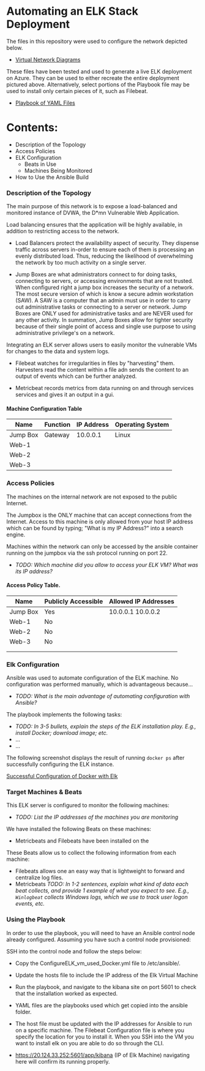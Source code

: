 # Automating an ELK Stack Deployment

The files in this repository were used to configure the network depicted below.

 - [Virtual Network Diagrams](https://github.com/BayouBeast/ELK-Stack-Azure-Project/tree/main/Network)

These files have been tested and used to generate a live ELK deployment on Azure. They can be used to either recreate the entire deployment pictured above. Alternatively, select portions of the Playbook file may be used to install only certain pieces of it, such as Filebeat.

  - [Playbook of YAML Files](https://github.com/BayouBeast/ELK-Stack-Azure-Project/tree/main/Playbook)

# Contents:
- Description of the Topology
- Access Policies
- ELK Configuration
  - Beats in Use
  - Machines Being Monitored
- How to Use the Ansible Build


### Description of the Topology

The main purpose of this network is to expose a load-balanced and monitored instance of DVWA, the D*mn Vulnerable Web Application.

Load balancing ensures that the application will be highly available, in addition to restricting access to the network.
- Load Balancers protect the availability aspect of security. They dispense traffic across servers in-order to ensure each of them is processing an evenly distributed load. Thus, reducing the likelihood of overwhelming the network by too much activity on a single server.

-  Jump Boxes are what administrators connect to for doing tasks, connecting to servers, or accessing environments that are not trusted. When configured right a jump box increases the security of a network. The most secure  version of which is know a secure admin workstation (SAW). A SAW is a computer that an admin must use in order to carry out administrative tasks or connecting to a server or network. Jump Boxes are ONLY used for administrative tasks and are NEVER used for any other activity. In summation, Jump Boxes allow for tighter security because of their single point of access and single use purpose to using administrative privilege's on a network.

Integrating an ELK server allows users to easily monitor the vulnerable VMs for changes to the data and system logs.
- Filebeat watches for irregularities in files by "harvesting" them. Harvesters read the content within a file adn sends the content to an output of events which can be further analyzed.

- Metricbeat records metrics from data running on and through services services and gives it an output in a gui.

#### Machine Configuration Table

| Name     | Function | IP Address | Operating System |
|----------|----------|------------|------------------|
| Jump Box | Gateway  | 10.0.0.1   | Linux            |
| Web-1    |          |            |                  |
| Web-2    |          |            |                  |
| Web-3    |          |            |                  |


### Access Policies

The machines on the internal network are not exposed to the public Internet.

The Jumpbox is the ONLY machine that can accept connections from the Internet. Access to this machine is only allowed from your host IP address which can be found by typing; "What is my IP Address?" into a search engine.

Machines within the network can only be accessed by the ansible container running on the jumpbox via the ssh protocol running on port 22.
- _TODO: Which machine did you allow to access your ELK VM? What was its IP address?_

#### Access Policy Table.

| Name     | Publicly Accessible | Allowed IP Addresses |
|----------|---------------------|----------------------|
| Jump Box | Yes                 | 10.0.0.1 10.0.0.2    |
| Web-1    | No                  |                      |
| Web-2    | No                  |                      |
| Web-3    | No                  |                      |
|          |                     |                      |
|          |                     |                      |

### Elk Configuration

Ansible was used to automate configuration of the ELK machine. No configuration was performed manually, which is advantageous because...
- _TODO: What is the main advantage of automating configuration with Ansible?_

The playbook implements the following tasks:
- _TODO: In 3-5 bullets, explain the steps of the ELK installation play. E.g., install Docker; download image; etc._
- ...
- ...

The following screenshot displays the result of running `docker ps` after successfully configuring the ELK instance.

[Successful Configuration of Docker with Elk](https://github.com/BayouBeast/ELK-Stack-Azure-Project/blob/main/Screenshots/elk_deployment.PNG)

### Target Machines & Beats
This ELK server is configured to monitor the following machines:
- _TODO: List the IP addresses of the machines you are monitoring_

We have installed the following Beats on these machines:
- Metricbeats and Filebeats have been installed on the 

These Beats allow us to collect the following information from each machine:
- Filebeats allows one an easy way that is lightweight to forward and  
  centralize log files.
- Metricbeats  _TODO: In 1-2 sentences, explain what kind of data each beat collects, and provide 1 example of what you expect to see. E.g., `Winlogbeat` collects Windows logs, which we use to track user logon events, etc._

### Using the Playbook
In order to use the playbook, you will need to have an Ansible control node already configured. Assuming you have such a control node provisioned:

SSH into the control node and follow the steps below:
- Copy the ConfigureELK_vm_used_Docker.yml file to /etc/ansible/.
- Update the hosts file to include the IP address of the Elk Virtual Machine
- Run the playbook, and navigate to the kibana site on port 5601 to check that the installation worked as expected.

- YAML files are the playbooks used which get copied into the ansible folder.
- The host file must be updated with the IP addresses for Ansible to run on a specific machine. The Filebeat Configuration file is where you specify the location for you to install it. When you SSH into the VM you want to install elk on you are able to do so through the CLI.
- https://20.124.33.252:5601/app/kibana (IP of Elk Machine) navigating here will confirm its running properly.


